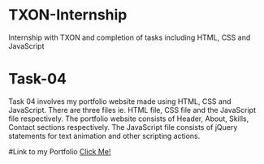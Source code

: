 # TXON-Internship
Internship with TXON and completion of tasks including HTML, CSS and JavaScript

# Task-04

Task 04 involves my portfolio website made using HTML, CSS and JavaScript. There are three files ie. HTML file, CSS file and the JavaScript file respectively. The portfolio website consists of Header, About, Skills, Contact sections respectively. The JavaScript file consists of jQuery statements for text animation and other scripting actions.

#Link to my Portfolio
<a href="https://surya200203.github.io/TXON_04/" target="_blank">Click Me!</a>
